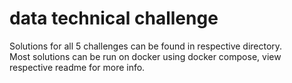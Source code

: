 # data technical challenge
Solutions for all 5 challenges can be found in respective directory.  
Most solutions can be run on docker using docker compose, view respective readme for more info.  
